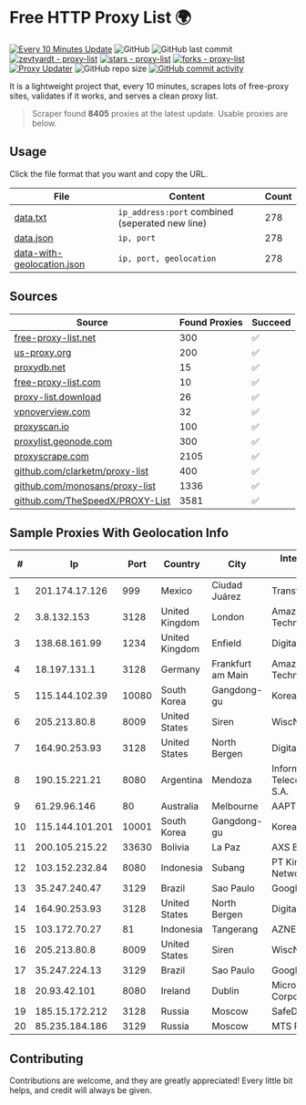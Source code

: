 
# Free HTTP Proxy List 🌍

[![Every 10 Minutes Update](https://github.com/mertguvencli/http-proxy-list/actions/workflows/main.yml/badge.svg?branch=main)](https://github.com/mertguvencli/http-proxy-list/actions/workflows/main.yml)
![GitHub](https://img.shields.io/github/license/mertguvencli/http-proxy-list)
![GitHub last commit](https://img.shields.io/github/last-commit/mertguvencli/http-proxy-list)
[![zevtyardt - proxy-list](https://img.shields.io/static/v1?label=zevtyardt&message=proxy-list&color=blue&logo=github)](https://github.com/zevtyardt/proxy-list "Go to GitHub repo")
[![stars - proxy-list](https://img.shields.io/github/stars/zevtyardt/proxy-list?style=social)](https://github.com/zevtyardt/proxy-list)
[![forks - proxy-list](https://img.shields.io/github/forks/zevtyardt/proxy-list?style=social)](https://github.com/zevtyardt/proxy-list)
[![Proxy Updater](https://github.com/zevtyardt/proxy-list/workflows/Proxy%20Updater/badge.svg)](https://github.com/zevtyardt/proxy-list/actions?query=workflow:"Proxy+Updater")
![GitHub repo size](https://img.shields.io/github/repo-size/zevtyardt/proxy-list)
[![GitHub commit activity](https://img.shields.io/github/commit-activity/m/zevtyardt/proxy-list?logo=commits)](https://github.com/zevtyardt/proxy-list/commits/main)

It is a lightweight project that, every 10 minutes, scrapes lots of free-proxy sites, validates if it works, and serves a clean proxy list.

> Scraper found **8405** proxies at the latest update. Usable proxies are below.

## Usage

Click the file format that you want and copy the URL.

|File|Content|Count|
|----|-------|-----|
|[data.txt](https://raw.githubusercontent.com/mertguvencli/http-proxy-list/main/proxy-list/data.txt)|`ip_address:port` combined (seperated new line)|278|
|[data.json](https://raw.githubusercontent.com/mertguvencli/http-proxy-list/main/proxy-list/data.json)|`ip, port`|278|
|[data-with-geolocation.json](https://raw.githubusercontent.com/mertguvencli/http-proxy-list/main/proxy-list/data-with-geolocation.json)|`ip, port, geolocation`|278|

## Sources

|Source|Found Proxies|Succeed|
|------|-------------|-------|
|[free-proxy-list.net](https://free-proxy-list.net)|300|✅|
|[us-proxy.org](https://www.us-proxy.org)|200|✅|
|[proxydb.net](http://proxydb.net)|15|✅|
|[free-proxy-list.com](https://free-proxy-list.com/?page=&port=&type%5B%5D=http&type%5B%5D=https&up_time=0&search=Search)|10|✅|
|[proxy-list.download](https://www.proxy-list.download/HTTP)|26|✅|
|[vpnoverview.com](https://vpnoverview.com/privacy/anonymous-browsing/free-proxy-servers)|32|✅|
|[proxyscan.io](https://www.proxyscan.io)|100|✅|
|[proxylist.geonode.com](https://proxylist.geonode.com/api/proxy-list?limit=300&page=1&sort_by=lastChecked&sort_type=desc&protocols=http,https)|300|✅|
|[proxyscrape.com](https://api.proxyscrape.com/v2/?request=displayproxies&protocol=http&timeout=10000&country=all&ssl=all&anonymity=all)|2105|✅|
|[github.com/clarketm/proxy-list](https://raw.githubusercontent.com/clarketm/proxy-list/master/proxy-list-raw.txt)|400|✅|
|[github.com/monosans/proxy-list](https://raw.githubusercontent.com/monosans/proxy-list/main/proxies/http.txt)|1336|✅|
|[github.com/TheSpeedX/PROXY-List](https://raw.githubusercontent.com/TheSpeedX/PROXY-List/master/http.txt)|3581|✅|


## Sample Proxies With Geolocation Info

|#|Ip|Port|Country|City|Internet Service Provider|
|-|--|----|-------|----|-------------------------|
|1|201.174.17.126|999|Mexico|Ciudad Juárez|Transtelco Inc|
|2|3.8.132.153|3128|United Kingdom|London|Amazon Technologies Inc.|
|3|138.68.161.99|1234|United Kingdom|Enfield|DigitalOcean, LLC|
|4|18.197.131.1|3128|Germany|Frankfurt am Main|Amazon Technologies Inc.|
|5|115.144.102.39|10080|South Korea|Gangdong-gu|Korea Telecom|
|6|205.213.80.8|8009|United States|Siren|WiscNet|
|7|164.90.253.93|3128|United States|North Bergen|DigitalOcean, LLC|
|8|190.15.221.21|8080|Argentina|Mendoza|Informática y Telecomunicaciones S.A.|
|9|61.29.96.146|80|Australia|Melbourne|AAPT Limited|
|10|115.144.101.201|10001|South Korea|Gangdong-gu|Korea Telecom|
|11|200.105.215.22|33630|Bolivia|La Paz|AXS Bolivia S. A.|
|12|103.152.232.84|8080|Indonesia|Subang|PT Kingpolah Network Solutions|
|13|35.247.240.47|3129|Brazil|Sao Paulo|Google LLC|
|14|164.90.253.93|3128|United States|North Bergen|DigitalOcean, LLC|
|15|103.172.70.27|81|Indonesia|Tangerang|AZNET|
|16|205.213.80.8|8009|United States|Siren|WiscNet|
|17|35.247.224.13|3129|Brazil|Sao Paulo|Google LLC|
|18|20.93.42.101|8080|Ireland|Dublin|Microsoft Corporation|
|19|185.15.172.212|3128|Russia|Moscow|SafeData LLC|
|20|85.235.184.186|3129|Russia|Moscow|MTS PJSC|



## Contributing

Contributions are welcome, and they are greatly appreciated! Every
little bit helps, and credit will always be given.

